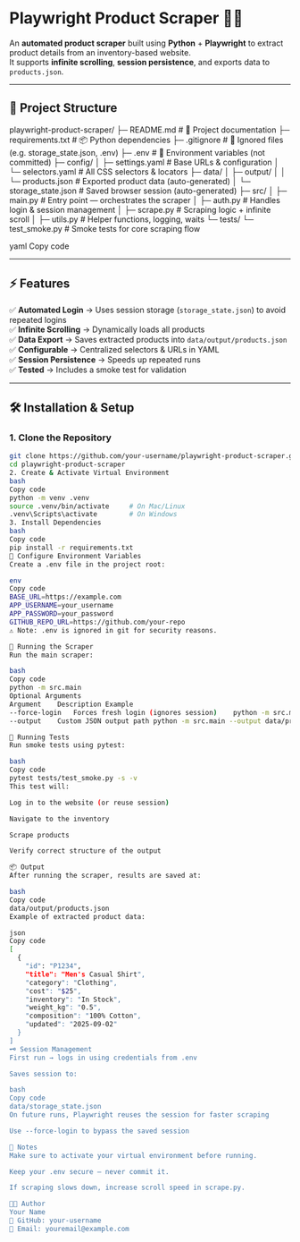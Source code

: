 # **Playwright Product Scraper** 🕵️‍♂️

An **automated product scraper** built using **Python** + **Playwright** to extract product details from an inventory-based website.  
It supports **infinite scrolling**, **session persistence**, and exports data to `products.json`.

---

## **📂 Project Structure**

playwright-product-scraper/
├─ README.md # 📘 Project documentation
├─ requirements.txt # 📦 Python dependencies
├─ .gitignore # 🚫 Ignored files (e.g. storage_state.json, .env)
├─ .env # 🔑 Environment variables (not committed)
├─ config/
│ ├─ settings.yaml # Base URLs & configuration
│ └─ selectors.yaml # All CSS selectors & locators
├─ data/
│ ├─ output/
│ │ └─ products.json # Exported product data (auto-generated)
│ └─ storage_state.json # Saved browser session (auto-generated)
├─ src/
│ ├─ main.py # Entry point — orchestrates the scraper
│ ├─ auth.py # Handles login & session management
│ ├─ scrape.py # Scraping logic + infinite scroll
│ ├─ utils.py # Helper functions, logging, waits
└─ tests/
└─ test_smoke.py # Smoke tests for core scraping flow

yaml
Copy code

---

## **⚡ Features**
✅ **Automated Login** → Uses session storage (`storage_state.json`) to avoid repeated logins  
✅ **Infinite Scrolling** → Dynamically loads all products  
✅ **Data Export** → Saves extracted products into `data/output/products.json`  
✅ **Configurable** → Centralized selectors & URLs in YAML  
✅ **Session Persistence** → Speeds up repeated runs  
✅ **Tested** → Includes a smoke test for validation  

---

## **🛠️ Installation & Setup**

### **1. Clone the Repository**
```bash
git clone https://github.com/your-username/playwright-product-scraper.git
cd playwright-product-scraper
2. Create & Activate Virtual Environment
bash
Copy code
python -m venv .venv
source .venv/bin/activate     # On Mac/Linux
.venv\Scripts\activate        # On Windows
3. Install Dependencies
bash
Copy code
pip install -r requirements.txt
🔑 Configure Environment Variables
Create a .env file in the project root:

env
Copy code
BASE_URL=https://example.com
APP_USERNAME=your_username
APP_PASSWORD=your_password
GITHUB_REPO_URL=https://github.com/your-repo
⚠️ Note: .env is ignored in git for security reasons.

🚀 Running the Scraper
Run the main scraper:

bash
Copy code
python -m src.main
Optional Arguments
Argument	Description	Example
--force-login	Forces fresh login (ignores session)	python -m src.main --force-login
--output	Custom JSON output path	python -m src.main --output data/products.json

🧪 Running Tests
Run smoke tests using pytest:

bash
Copy code
pytest tests/test_smoke.py -s -v
This test will:

Log in to the website (or reuse session)

Navigate to the inventory

Scrape products

Verify correct structure of the output

📦 Output
After running the scraper, results are saved at:

bash
Copy code
data/output/products.json
Example of extracted product data:

json
Copy code
[
  {
    "id": "P1234",
    "title": "Men's Casual Shirt",
    "category": "Clothing",
    "cost": "$25",
    "inventory": "In Stock",
    "weight_kg": "0.5",
    "composition": "100% Cotton",
    "updated": "2025-09-02"
  }
]
🗝️ Session Management
First run → logs in using credentials from .env

Saves session to:

bash
Copy code
data/storage_state.json
On future runs, Playwright reuses the session for faster scraping

Use --force-login to bypass the saved session

📌 Notes
Make sure to activate your virtual environment before running.

Keep your .env secure — never commit it.

If scraping slows down, increase scroll speed in scrape.py.

👨‍💻 Author
Your Name
💼 GitHub: your-username
📧 Email: youremail@example.com



